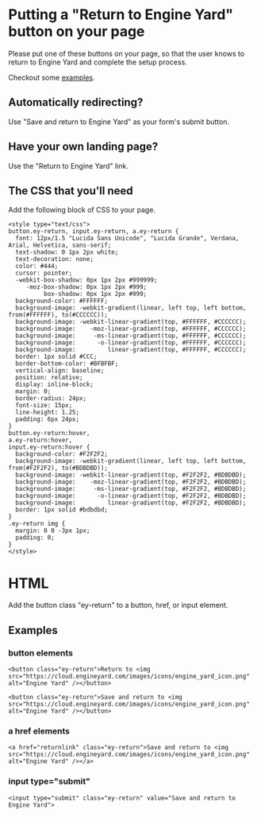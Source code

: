 # Putting a "Return to Engine Yard" button on your page

Please put one of these buttons on your page, so that the user knows to
return to Engine Yard and complete the setup process.

Checkout some [examples](return_button_examples.html).

## Automatically redirecting?

Use "Save and return to Engine Yard" as your form's submit button.

## Have your own landing page?

Use the "Return to Engine Yard" link.

## The CSS that you'll need

Add the following block of CSS to your page.

    <style type="text/css">
    button.ey-return, input.ey-return, a.ey-return {
      font: 12px/1.5 "Lucida Sans Unicode", "Lucida Grande", Verdana, Arial, Helvetica, sans-serif;
      text-shadow: 0 1px 2px white;
      text-decoration: none;
      color: #444;
      cursor: pointer;
      -webkit-box-shadow: 0px 1px 2px #999999;
         -moz-box-shadow: 0px 1px 2px #999;
              box-shadow: 0px 1px 2px #999;
      background-color: #FFFFFF;
      background-image: -webkit-gradient(linear, left top, left bottom, from(#FFFFFF), to(#CCCCCC));
      background-image: -webkit-linear-gradient(top, #FFFFFF, #CCCCCC);
      background-image:    -moz-linear-gradient(top, #FFFFFF, #CCCCCC);
      background-image:     -ms-linear-gradient(top, #FFFFFF, #CCCCCC);
      background-image:      -o-linear-gradient(top, #FFFFFF, #CCCCCC);
      background-image:         linear-gradient(top, #FFFFFF, #CCCCCC);
      border: 1px solid #CCC;
      border-bottom-color: #BFBFBF;
      vertical-align: baseline;
      position: relative;
      display: inline-block;
      margin: 0;
      border-radius: 24px;
      font-size: 15px;
      line-height: 1.25;
      padding: 6px 24px;
    }
    button.ey-return:hover,
    a.ey-return:hover,
    input.ey-return:hover {
      background-color: #F2F2F2;
      background-image: -webkit-gradient(linear, left top, left bottom, from(#F2F2F2), to(#BDBDBD));
      background-image: -webkit-linear-gradient(top, #F2F2F2, #BDBDBD);
      background-image:    -moz-linear-gradient(top, #F2F2F2, #BDBDBD);
      background-image:     -ms-linear-gradient(top, #F2F2F2, #BDBDBD);
      background-image:      -o-linear-gradient(top, #F2F2F2, #BDBDBD);
      background-image:         linear-gradient(top, #F2F2F2, #BDBDBD);
      border: 1px solid #bdbdbd;
    }
    .ey-return img {
      margin: 0 0 -3px 1px;
      padding: 0;
    }
    </style>

# HTML

Add the button class "ey-return" to a button, href, or input element.

## Examples

### **button** elements

    <button class="ey-return">Return to <img src="https://cloud.engineyard.com/images/icons/engine_yard_icon.png" alt="Engine Yard" /></button>

    <button class="ey-return">Save and return to <img src="https://cloud.engineyard.com/images/icons/engine_yard_icon.png" alt="Engine Yard" /></button>

### **a href** elements

    <a href="returnlink" class="ey-return">Save and return to <img src="https://cloud.engineyard.com/images/icons/engine_yard_icon.png" alt="Engine Yard" /></a>

### **input type="submit"**

    <input type="submit" class="ey-return" value="Save and return to Engine Yard">
